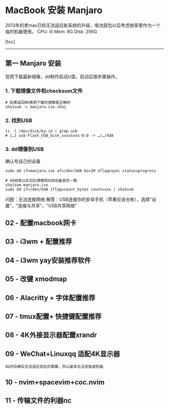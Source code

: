 # MacBook 安装 Manjaro
  2013年的老mac已经无法适应新系统的升级、电池鼓包以后考虑放家里作为一个临时机器使用。
  CPU: i5
  Mem: 8G
  Disk: 256G

[toc]

---


## 第一 Manjaro 安装

  官网下载最新镜像，dd制作启动U盘，启动后按步骤操作。
### 1. 下载镜像文件和checksum文件
  ```
  # 如果返回OK表明下载的镜像是正确的
  sha1sum -c manjaro.iso.sha1

  ```

### 2. 找到USB
  ```
  ls -l /dev/disk/by-id | grep usb
  # […] usb-Flash_USB_Disk_xxxxxxxx-0:0 -> …/…/XdA
  ```

### 3. dd镜像到USB
  确认号自己的设备
  ```
  sudo dd if=manjaro.iso of=/dev/XdA bs=1M oflag=sync status=progress

  # dd结束以后对比镜像和USB设备是否一致
  sha1sum manjaro.iso
  sudo dd if=/dev/XdA iflag=count_bytes count=xxx | sha1sum
  ```

  问题：无法连接网络
  解答：USB连接你的安卓手机（苹果应该也有），选择“设置”，“连接与共享”，“USB共享网络”

## 02 - 配置macbook网卡
## 03 - i3wm + 配置推荐
## 04 - i3wm yay安装推荐软件
## 05 - 改键 xmodmap
## 06 - Alacritty + 字体配置推荐
## 07 - tmux配置+ 快捷键配置推荐
## 08 - 4K外接显示器配置xrandr
## 09 - WeChat+Linuxqq 适配4K显示器
    8G内存确实无法适应现在的需要，所以基本无法安装虚机器
## 10 - nvim+spacevim+coc.nvim
## 11 - 传输文件的利器nc
